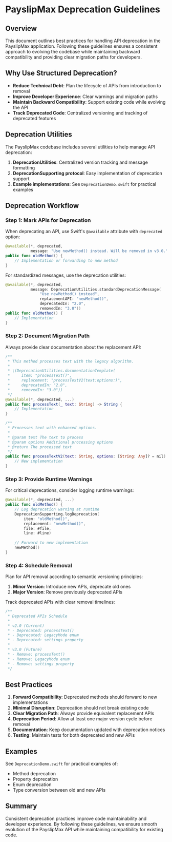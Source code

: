 # PayslipMax Deprecation Guidelines

## Overview

This document outlines best practices for handling API deprecation in the PayslipMax application. Following these guidelines ensures a consistent approach to evolving the codebase while maintaining backward compatibility and providing clear migration paths for developers.

## Why Use Structured Deprecation?

- **Reduce Technical Debt**: Plan the lifecycle of APIs from introduction to removal
- **Improve Developer Experience**: Clear warnings and migration paths
- **Maintain Backward Compatibility**: Support existing code while evolving the API
- **Track Deprecated Code**: Centralized versioning and tracking of deprecated features

## Deprecation Utilities

The PayslipMax codebase includes several utilities to help manage API deprecation:

1. **DeprecationUtilities**: Centralized version tracking and message formatting
2. **DeprecationSupporting protocol**: Easy implementation of deprecation support
3. **Example implementations**: See `DeprecationDemo.swift` for practical examples

## Deprecation Workflow

### Step 1: Mark APIs for Deprecation

When deprecating an API, use Swift's `@available` attribute with `deprecated` option:

```swift
@available(*, deprecated, 
           message: "Use newMethod() instead. Will be removed in v3.0.")
public func oldMethod() {
    // Implementation or forwarding to new method
}
```

For standardized messages, use the deprecation utilities:

```swift
@available(*, deprecated, 
           message: DeprecationUtilities.standardDeprecationMessage(
               "Use newMethod() instead",
               replacementAPI: "newMethod()",
               deprecatedIn: "2.0", 
               removedIn: "3.0"))
public func oldMethod() {
    // Implementation
}
```

### Step 2: Document Migration Path

Always provide clear documentation about the replacement API:

```swift
/**
 * This method processes text with the legacy algorithm.
 *
 * \(DeprecationUtilities.documentationTemplate(
 *     item: "processText()",
 *     replacement: "processTextV2(text:options:)",
 *     deprecatedIn: "2.0",
 *     removedIn: "3.0"))
 */
@available(*, deprecated, ...)
public func processText(_ text: String) -> String {
    // Implementation
}

/**
 * Processes text with enhanced options.
 *
 * @param text The text to process
 * @param options Additional processing options
 * @return The processed text
 */
public func processTextV2(text: String, options: [String: Any]? = nil) -> String {
    // New implementation
}
```

### Step 3: Provide Runtime Warnings

For critical deprecations, consider logging runtime warnings:

```swift
@available(*, deprecated, ...)
public func oldMethod() {
    // Log deprecation warning at runtime
    DeprecationSupporting.logDeprecation(
        item: "oldMethod()",
        replacement: "newMethod()",
        file: #file,
        line: #line)
    
    // Forward to new implementation
    newMethod()
}
```

### Step 4: Schedule Removal

Plan for API removal according to semantic versioning principles:

1. **Minor Version**: Introduce new APIs, deprecate old ones
2. **Major Version**: Remove previously deprecated APIs

Track deprecated APIs with clear removal timelines:

```swift
/**
 * Deprecated APIs Schedule
 *
 * v2.0 (Current)
 * - Deprecated: processText()
 * - Deprecated: LegacyMode enum
 * - Deprecated: settings property
 *
 * v3.0 (Future)
 * - Remove: processText()
 * - Remove: LegacyMode enum
 * - Remove: settings property
 */
```

## Best Practices

1. **Forward Compatibility**: Deprecated methods should forward to new implementations
2. **Minimal Disruption**: Deprecation should not break existing code
3. **Clear Migration Path**: Always provide equivalent replacement APIs
4. **Deprecation Period**: Allow at least one major version cycle before removal
5. **Documentation**: Keep documentation updated with deprecation notices
6. **Testing**: Maintain tests for both deprecated and new APIs

## Examples

See `DeprecationDemo.swift` for practical examples of:

- Method deprecation
- Property deprecation
- Enum deprecation
- Type conversion between old and new APIs

## Summary

Consistent deprecation practices improve code maintainability and developer experience. By following these guidelines, we ensure smooth evolution of the PayslipMax API while maintaining compatibility for existing code. 